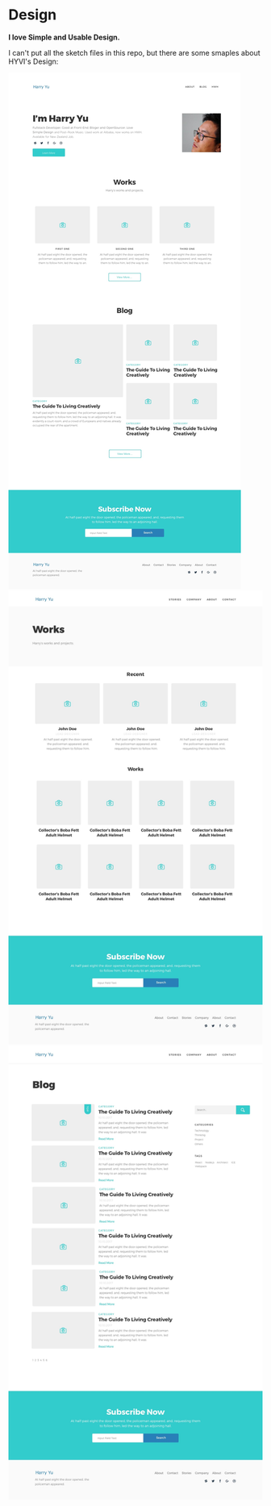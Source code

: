 # Design

**I love Simple and Usable Design.**

I can't put all the sketch files in this repo, but there are some smaples about HYVI's Design:

![](./sample1.jpg)
![](./sample2.jpg)
![](./sample3.jpg)
